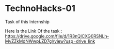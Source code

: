 # TechnoHacks-01
Task of this Internship 

Here Is the Link Of the task :
https://drive.google.com/file/d/1R3nQICXG0RSNLh-MvZZkMdNWwpLZD7gl/view?usp=drive_link
